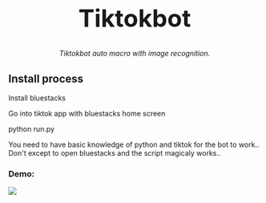 <h1 align="center" style="font-size: 3rem;">
Tiktokbot
</h1>
<p align="center">
 <em>Tiktokbot auto macro with image recognition.</em></p>

<p align="center"><h2>Install process</h2><p>
Install bluestacks<p>
Go into tiktok app with bluestacks home screen<p>
python run.py

You need to have basic knowledge of python and tiktok for the bot to work.. Don't except to open bluestacks and the script magicaly works..
 <p>
  
  ### Demo:
 
 ![](img/demo.gif)
